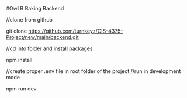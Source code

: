 #Owl B Baking Backend

//clone from github

git clone https://github.com/turnkeyz/CIS-4375-Project/new/main/backend.git

//cd into folder and install packages

npm install

//create proper .env file in root folder of the project
//run in development mode

npm run dev


